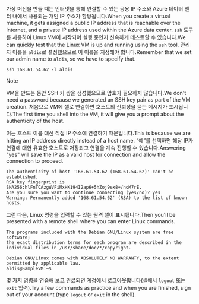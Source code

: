 <span data-ttu-id="44b97-101">가상 머신을 만들 때는 인터넷을 통해 연결할 수 있는 공용 IP 주소와 Azure 데이터 센터 내에서 사용되는 개인 IP 주소가 할당됩니다.</span><span class="sxs-lookup"><span data-stu-id="44b97-101">When you create a virtual machine, it gets assigned a public IP address that is reachable over the Internet, and a private IP address used within the Azure data center.</span></span> <span data-ttu-id="44b97-102">`ssh` 도구를 사용하여 Linux VM이 시작되어 실행 중인지 신속하게 테스트할 수 있습니다.</span><span class="sxs-lookup"><span data-stu-id="44b97-102">We can quickly test that the Linux VM is up and running using the `ssh` tool.</span></span> <span data-ttu-id="44b97-103">관리자 이름을 `aldis`로 설정했으므로 이 이름을 지정해야 합니다.</span><span class="sxs-lookup"><span data-stu-id="44b97-103">Remember that we set our admin name to `aldis`, so we have to specify that.</span></span>

```azurecli
ssh 168.61.54.62 -l aldis
```

> [!NOTE]
> <span data-ttu-id="44b97-104">VM을 만드는 동안 SSH 키 쌍을 생성했으므로 암호가 필요하지 않습니다.</span><span class="sxs-lookup"><span data-stu-id="44b97-104">We don't need a password because we generated an SSH key pair as part of the VM creation.</span></span> <span data-ttu-id="44b97-105">처음으로 VM에 셸로 연결하면 호스트의 신뢰성을 묻는 메시지가 표시됩니다.</span><span class="sxs-lookup"><span data-stu-id="44b97-105">The first time you shell into the VM, it will give you a prompt about the authenticity of the host.</span></span> 
> 
> <span data-ttu-id="44b97-106">이는 호스트 이름 대신 직접 IP 주소에 연결하기 때문입니다.</span><span class="sxs-lookup"><span data-stu-id="44b97-106">This is because we are hitting an IP address directly instead of a host name.</span></span> <span data-ttu-id="44b97-107">“예”를 선택하면 해당 IP가 연결에 대한 유효한 호스트로 저장되고 연결을 계속 진행할 수 있습니다.</span><span class="sxs-lookup"><span data-stu-id="44b97-107">Answering "yes" will save the IP as a valid host for connection and allow the connection to proceed.</span></span>

```
The authenticity of host '168.61.54.62 (168.61.54.62)' can't be established.
RSA key fingerprint is SHA256:hlFnTCAzgWVFiMxHK194I2ap6+5hZoj9ex8+/hoM7rE.
Are you sure you want to continue connecting (yes/no)? yes
Warning: Permanently added '168.61.54.62' (RSA) to the list of known hosts.
```

<span data-ttu-id="44b97-108">그런 다음, Linux 명령을 입력할 수 있는 원격 셸이 표시됩니다.</span><span class="sxs-lookup"><span data-stu-id="44b97-108">Then you'll be presented with a remote shell where you can enter Linux commands.</span></span>

```
The programs included with the Debian GNU/Linux system are free software;
the exact distribution terms for each program are described in the
individual files in /usr/share/doc/*/copyright.

Debian GNU/Linux comes with ABSOLUTELY NO WARRANTY, to the extent
permitted by applicable law.
aldis@SampleVM:~$
```

<span data-ttu-id="44b97-109">몇 가지 명령을 연습해 보고 완료되면 계정에서 로그아웃합니다(셸에서 `logout` 또는 `exit` 입력).</span><span class="sxs-lookup"><span data-stu-id="44b97-109">Try a few commands as practice and when you are finished, sign out of your account (type `logout` or `exit` in the shell).</span></span>